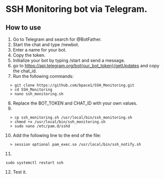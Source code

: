 # SSH Monitoring bot via Telegram.

## How to use
1. Go to Telegram and search for @BotFather.
2. Start the chat and type /newbot.
3. Enter a name for your bot.
4. Copy the token.
5. Initialize your bot by typing /start and send a message.
6. go to https://api.telegram.org/bot{our_bot_token}/getUpdates and copy the chat_id.
7. Run the following commands:
```
  > git clone https://github.com/bpace1/SSH_Monitoring.git
  > cd SSH_Monitoring
  > nano ssh_monitoring.sh

```
8. Replace the BOT_TOKEN and CHAT_ID with your own values.
9. 
```
  > cp ssh_monitoring.sh /usr/local/bin/ssh_monitoring.sh
  > chmod +x /usr/local/bin/ssh_monitoring.sh
  > sudo nano /etc/pam.d/sshd
```
10. Add the following line to the end of the file:
```
  > session optional pam_exec.so /usr/local/bin/ssh_notify.sh
```
11.
``` 
sudo systemctl restart ssh
```
12. Test it.

